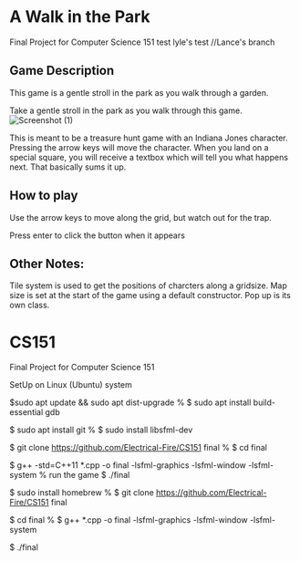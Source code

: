 # A Walk in the Park
Final Project for Computer Science 151
 test
 lyle's test
 //Lance's branch
 
 
 
 ## Game Description 
 This game is a gentle stroll in the park as you walk through a garden. 
 
 Take a gentle stroll in the park as you walk through this game.
 ![Screenshot (1)](https://user-images.githubusercontent.com/102100720/206043498-d668cb4a-c0d7-457a-8f8b-b70bea4492de.png)
 
 This is meant to be a treasure hunt game with an Indiana Jones character. Pressing the arrow keys will move 
the character. When you land on a special square, you will receive a textbox which will tell you what 
happens next. That basically sums it up.


 
 ## How to play 
  Use the arrow keys to move along the grid, but watch out for the trap. 
  
  Press enter to click the button when it appears
  
  ## Other Notes:
  
  Tile system is used to get the positions of charcters along a gridsize. Map size is set at the start of the game using a default constructor. Pop up is its own class.

# CS151
Final Project for Computer Science 151

SetUp on Linux (Ubuntu) system
<!-- % open the terminal -->
<!-- % update the Ubuntu package lists -->
$sudo apt update && sudo apt dist-upgrade
% <!-- install the GNU compiler tools (gcc/g++) and the GDB debugger -->
$ sudo apt install build-essential gdb
<!-- % now install git -->
$ sudo apt install git
% <!-- install SFML libraries -->
$ sudo install libsfml-dev
<!-- % clone the repository -->
$ git clone https://github.com/Electrical-Fire/CS151 final
% <!-- got to the final directory -->
$ cd final
<!-- % compile the project -->
$ g++ -std=C++11 *.cpp -o final -lsfml-graphics -lsfml-window -lsfml-system
% run the game
$ ./final

<!-- SetUp on MacOS:
<!-- open the terminal -->
<!-- update the Ubuntu package lists -->
<!-- % install the GNU compiler tools (gcc/g++) and the GDB debugger -->
<!-- now install git -->
<!-- % install SFML libraries -->
$ sudo install homebrew
% <!-- clone the repository -->
$ git clone https://github.com/Electrical-Fire/CS151 final
<!-- % got to the final directory -->
$ cd final
% <!-- compile the project: -->
$ g++ *.cpp -o final -lsfml-graphics -lsfml-window -lsfml-system
<!-- % run the game -->
$ ./final

